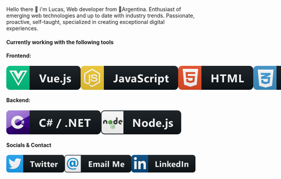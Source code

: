 Hello there 👋 i'm Lucas, Web developer from 📍Argentina. Enthusiast of emerging web technologies and up to date with industry trends. Passionate, proactive, self-taught, specialized in creating exceptional digital experiences.

#### Currently working with the following tools

#### Frontend:

<div style="display: flex">
  <img src="https://github.com/MikeCodesDotNET/ColoredBadges/raw/master/svg/dev/frameworks/vue.svg" alt="vue" style="max-width: 100%;">
  <img src="https://github.com/MikeCodesDotNET/ColoredBadges/raw/master/svg/dev/languages/js.svg" alt="js" style="max-width: 100%;">
  <img src="https://github.com/MikeCodesDotNET/ColoredBadges/raw/master/svg/dev/languages/html.svg" style="max-width: 100%;">
  <img src="https://github.com/MikeCodesDotNET/ColoredBadges/raw/master/svg/dev/languages/css3.svg" style="max-width: 100%;">
</div>

#### Backend:
<div style="display: flex">
 <img src="https://github.com/MikeCodesDotNET/ColoredBadges/raw/master/svg/dev/languages/csharp_dotnet.svg" style="max-width: 100%;">
 <img src="https://github.com/MikeCodesDotNET/ColoredBadges/raw/master/svg/dev/frameworks/nodejs.svg" alt="bootstrap" style="max-width: 100%;">
</div>

<h4>Socials & Contact</h4>
<div style="display: flex">
  <a href="https://x.com/lgimenez_dev" target="_blank" rel="noopener noreferrer" style="text-decoration:none;">
    <img src="https://github.com/MikeCodesDotNET/ColoredBadges/raw/master/svg/social/twitter.svg" alt="linkedin" style="max-width: 100%;">
  </a>
  <br/>
  <a href="mailto:lucasgimenez2007@gmail.com" target="_blank" rel="noopener noreferrer">
    <img src="https://github.com/MikeCodesDotNET/ColoredBadges/raw/master/svg/social/email_me.svg" alt="email_me" style="max-width: 100%;">
  </a>
  <br/>
  <a href="https://www.linkedin.com/in/lucas-gimenez-76a712221" target="_blank" rel="noopener noreferrer" style="text-decoration:none;">
    <img src="https://github.com/MikeCodesDotNET/ColoredBadges/raw/master/svg/social/linkedin.svg" alt="linkedin" style="max-width: 100%;">
  </a>
</div>


